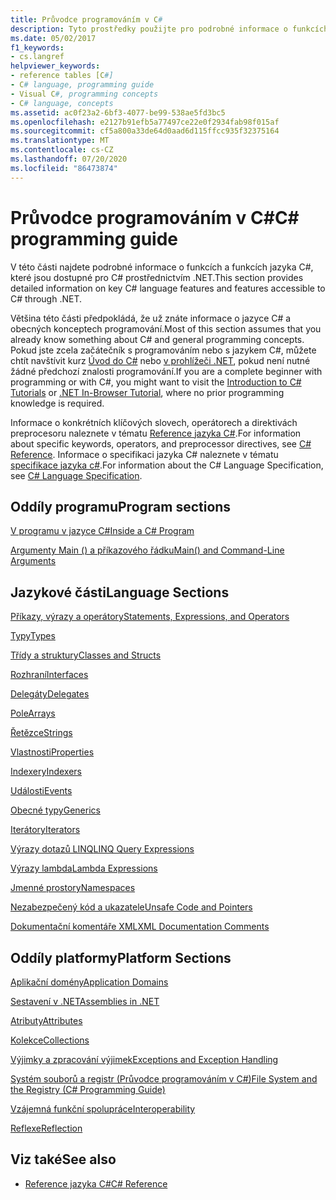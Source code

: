 ```yaml
---
title: Průvodce programováním v C#
description: Tyto prostředky použijte pro podrobné informace o funkcích a funkcích jazyka C#, které jsou přístupné pro C# prostřednictvím rozhraní .NET.
ms.date: 05/02/2017
f1_keywords:
- cs.langref
helpviewer_keywords:
- reference tables [C#]
- C# language, programming guide
- Visual C#, programming concepts
- C# language, concepts
ms.assetid: ac0f23a2-6bf3-4077-be99-538ae5fd3bc5
ms.openlocfilehash: e2127b91efb5a77497ce22e0f2934fab98f015af
ms.sourcegitcommit: cf5a800a33de64d0aad6d115ffcc935f32375164
ms.translationtype: MT
ms.contentlocale: cs-CZ
ms.lasthandoff: 07/20/2020
ms.locfileid: "86473874"
---
```

# <a name="c-programming-guide"></a><span data-ttu-id="90c4a-103">Průvodce programováním v C#</span><span class="sxs-lookup"><span data-stu-id="90c4a-103">C# programming guide</span></span>

<span data-ttu-id="90c4a-104">V této části najdete podrobné informace o funkcích a funkcích jazyka C#, které jsou dostupné pro C# prostřednictvím .NET.</span><span class="sxs-lookup"><span data-stu-id="90c4a-104">This section provides detailed information on key C# language features and features accessible to C# through .NET.</span></span>  
  
 <span data-ttu-id="90c4a-105">Většina této části předpokládá, že už znáte informace o jazyce C# a obecných konceptech programování.</span><span class="sxs-lookup"><span data-stu-id="90c4a-105">Most of this section assumes that you already know something about C# and general programming concepts.</span></span> <span data-ttu-id="90c4a-106">Pokud jste zcela začátečník s programováním nebo s jazykem C#, můžete chtít navštívit kurz [Úvod do C#](../tutorials/intro-to-csharp/index.md) nebo [v prohlížeči .NET](https://dotnet.microsoft.com/learn/dotnet/in-browser-tutorial/1), pokud není nutné žádné předchozí znalosti programování.</span><span class="sxs-lookup"><span data-stu-id="90c4a-106">If you are a complete beginner with programming or with C#, you might want to visit the [Introduction to C# Tutorials](../tutorials/intro-to-csharp/index.md) or [.NET In-Browser Tutorial](https://dotnet.microsoft.com/learn/dotnet/in-browser-tutorial/1), where no prior programming knowledge is required.</span></span>  
  
 <span data-ttu-id="90c4a-107">Informace o konkrétních klíčových slovech, operátorech a direktivách preprocesoru naleznete v tématu [Reference jazyka C#](../language-reference/index.md).</span><span class="sxs-lookup"><span data-stu-id="90c4a-107">For information about specific keywords, operators, and preprocessor directives, see [C# Reference](../language-reference/index.md).</span></span> <span data-ttu-id="90c4a-108">Informace o specifikaci jazyka C# naleznete v tématu [specifikace jazyka c#](/dotnet/csharp/language-reference/language-specification/introduction).</span><span class="sxs-lookup"><span data-stu-id="90c4a-108">For information about the C# Language Specification, see [C# Language Specification](/dotnet/csharp/language-reference/language-specification/introduction).</span></span>  
  
## <a name="program-sections"></a><span data-ttu-id="90c4a-109">Oddíly programu</span><span class="sxs-lookup"><span data-stu-id="90c4a-109">Program sections</span></span>

[<span data-ttu-id="90c4a-110">V programu v jazyce C#</span><span class="sxs-lookup"><span data-stu-id="90c4a-110">Inside a C# Program</span></span>](./inside-a-program/index.md)  
  
[<span data-ttu-id="90c4a-111">Argumenty Main () a příkazového řádku</span><span class="sxs-lookup"><span data-stu-id="90c4a-111">Main() and Command-Line Arguments</span></span>](./main-and-command-args/index.md)  

## <a name="language-sections"></a><span data-ttu-id="90c4a-112">Jazykové části</span><span class="sxs-lookup"><span data-stu-id="90c4a-112">Language Sections</span></span>

[<span data-ttu-id="90c4a-113">Příkazy, výrazy a operátory</span><span class="sxs-lookup"><span data-stu-id="90c4a-113">Statements, Expressions, and Operators</span></span>](./statements-expressions-operators/index.md)  

 [<span data-ttu-id="90c4a-114">Typy</span><span class="sxs-lookup"><span data-stu-id="90c4a-114">Types</span></span>](./types/index.md)  

 [<span data-ttu-id="90c4a-115">Třídy a struktury</span><span class="sxs-lookup"><span data-stu-id="90c4a-115">Classes and Structs</span></span>](./classes-and-structs/index.md)  
  
 [<span data-ttu-id="90c4a-116">Rozhraní</span><span class="sxs-lookup"><span data-stu-id="90c4a-116">Interfaces</span></span>](./interfaces/index.md)  

 [<span data-ttu-id="90c4a-117">Delegáty</span><span class="sxs-lookup"><span data-stu-id="90c4a-117">Delegates</span></span>](./delegates/index.md)  

 [<span data-ttu-id="90c4a-118">Pole</span><span class="sxs-lookup"><span data-stu-id="90c4a-118">Arrays</span></span>](./arrays/index.md)  
  
 [<span data-ttu-id="90c4a-119">Řetězce</span><span class="sxs-lookup"><span data-stu-id="90c4a-119">Strings</span></span>](./strings/index.md)  
  
 [<span data-ttu-id="90c4a-120">Vlastnosti</span><span class="sxs-lookup"><span data-stu-id="90c4a-120">Properties</span></span>](./classes-and-structs/properties.md)  
  
 [<span data-ttu-id="90c4a-121">Indexery</span><span class="sxs-lookup"><span data-stu-id="90c4a-121">Indexers</span></span>](./indexers/index.md)  
  
 [<span data-ttu-id="90c4a-122">Události</span><span class="sxs-lookup"><span data-stu-id="90c4a-122">Events</span></span>](./events/index.md)  
  
 [<span data-ttu-id="90c4a-123">Obecné typy</span><span class="sxs-lookup"><span data-stu-id="90c4a-123">Generics</span></span>](./generics/index.md)  
  
 [<span data-ttu-id="90c4a-124">Iterátory</span><span class="sxs-lookup"><span data-stu-id="90c4a-124">Iterators</span></span>](./concepts/iterators.md)
  
 [<span data-ttu-id="90c4a-125">Výrazy dotazů LINQ</span><span class="sxs-lookup"><span data-stu-id="90c4a-125">LINQ Query Expressions</span></span>](../linq/index.md)  
  
 [<span data-ttu-id="90c4a-126">Výrazy lambda</span><span class="sxs-lookup"><span data-stu-id="90c4a-126">Lambda Expressions</span></span>](./statements-expressions-operators/lambda-expressions.md)  
  
 [<span data-ttu-id="90c4a-127">Jmenné prostory</span><span class="sxs-lookup"><span data-stu-id="90c4a-127">Namespaces</span></span>](./namespaces/index.md)  
  
 [<span data-ttu-id="90c4a-128">Nezabezpečený kód a ukazatele</span><span class="sxs-lookup"><span data-stu-id="90c4a-128">Unsafe Code and Pointers</span></span>](./unsafe-code-pointers/index.md)  
  
 [<span data-ttu-id="90c4a-129">Dokumentační komentáře XML</span><span class="sxs-lookup"><span data-stu-id="90c4a-129">XML Documentation Comments</span></span>](./xmldoc/index.md)  
  
## <a name="platform-sections"></a><span data-ttu-id="90c4a-130">Oddíly platformy</span><span class="sxs-lookup"><span data-stu-id="90c4a-130">Platform Sections</span></span>

 [<span data-ttu-id="90c4a-131">Aplikační domény</span><span class="sxs-lookup"><span data-stu-id="90c4a-131">Application Domains</span></span>](../../framework/app-domains/application-domains.md)  
  
 [<span data-ttu-id="90c4a-132">Sestavení v .NET</span><span class="sxs-lookup"><span data-stu-id="90c4a-132">Assemblies in .NET</span></span>](../../standard/assembly/index.md)  
  
 [<span data-ttu-id="90c4a-133">Atributy</span><span class="sxs-lookup"><span data-stu-id="90c4a-133">Attributes</span></span>](./concepts/attributes/index.md)  
  
 [<span data-ttu-id="90c4a-134">Kolekce</span><span class="sxs-lookup"><span data-stu-id="90c4a-134">Collections</span></span>](./concepts/collections.md)  
  
 [<span data-ttu-id="90c4a-135">Výjimky a zpracování výjimek</span><span class="sxs-lookup"><span data-stu-id="90c4a-135">Exceptions and Exception Handling</span></span>](./exceptions/index.md)  
  
 [<span data-ttu-id="90c4a-136">Systém souborů a registr (Průvodce programováním v C#)</span><span class="sxs-lookup"><span data-stu-id="90c4a-136">File System and the Registry (C# Programming Guide)</span></span>](./file-system/index.md)  
  
 [<span data-ttu-id="90c4a-137">Vzájemná funkční spolupráce</span><span class="sxs-lookup"><span data-stu-id="90c4a-137">Interoperability</span></span>](./interop/index.md)  
  
 [<span data-ttu-id="90c4a-138">Reflexe</span><span class="sxs-lookup"><span data-stu-id="90c4a-138">Reflection</span></span>](./concepts/reflection.md)  
  
## <a name="see-also"></a><span data-ttu-id="90c4a-139">Viz také</span><span class="sxs-lookup"><span data-stu-id="90c4a-139">See also</span></span>

- [<span data-ttu-id="90c4a-140">Reference jazyka C#</span><span class="sxs-lookup"><span data-stu-id="90c4a-140">C# Reference</span></span>](../language-reference/index.md)

